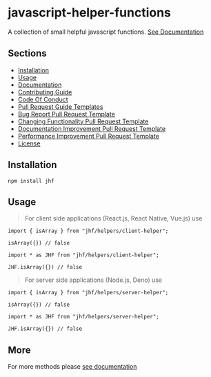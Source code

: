 # javascript-helper-functions

A collection of small helpful javascript functions. [See Documentation](./documentation/documentation.md)

## Sections

- [Installation](#Installation)
- [Usage](#Usage)
- [Documentation](./documentation/documentation.md)
- [Contributing Guide](./CONTRIBUTING.md)
- [Code Of Conduct](./CODE_OF_CONDUCT.md)
- [Pull Request Guide Templates](./PULL_REQUEST_TEMPLATE.md)
- [Bug Report Pull Request Template](./documentation/pull_request_templates/bug_report.md)
- [Changing Functionality Pull Request Template](./documentation/pull_request_templates/changing_functionality.md)
- [Documentation Improvement Pull Request Template](./documentation/pull_request_templates/documentation_improvement.md)
- [Performance Improvement Pull Request Template](./documentation/pull_request_templates/performance_improvement.md)
- [License](./LICENSE)

## Installation
```
npm install jhf
```

## Usage

> For client side applications (React.js, React Native, Vue.js) use
```
import { isArray } from "jhf/helpers/client-helper";

isArray({}) // false
```

```
import * as JHF from "jhf/helpers/client-helper";

JHF.isArray({}) // false
```

> For server side applications (Node.js, Deno) use
```
import { isArray } from "jhf/helpers/server-helper";

isArray({}) // false
```

```
import * as JHF from "jhf/helpers/server-helper";

JHF.isArray({}) // false
```

## More
For more methods please [see documentation](./documentation/documentation.md)